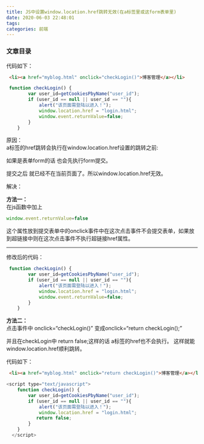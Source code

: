 ```yaml
---
title: JS中设置window.location.href跳转无效(在a标签里或这form表单里)
date: 2020-06-03 22:48:01
tags: 
categories: 前端
---
```


<!--more-->

### 文章目录

  
代码如下：

```html
 <li><a href="myblog.html" onclick="checkLogin()">博客管理</a></li>
```

```js
 function checkLogin() {
        var user_id=getCookiesPbyName("user_id");
        if (user_id == null || user_id == ""){
            alert("该页面需登陆以进入！");
            window.location.href = "login.html";
            window.event.returnValue=false;
        }
    }
```

原因：  
a标签的href跳转会执行在window.location.href设置的跳转之前:

如果是表单form的话 也会先执行form提交。

提交之后 就已经不在当前页面了。所以window.location.href无效。

解决：

**方法一：**  
在js函数中加上

```js
window.event.returnValue=false
```

这个属性放到提交表单中的onclick事件中在这次点击事件不会提交表单，如果放到超链接中则在这次点击事件不执行超链接href属性。

---

修改后的代码：

```js
 function checkLogin() {
        var user_id=getCookiesPbyName("user_id");
        if (user_id == null || user_id == ""){
            alert("该页面需登陆以进入！");
            window.location.href = "login.html";
            window.event.returnValue=false;
        }
    }
```

**方法二：**  
点击事件中 οnclick=“checkLogin\(\)” 变成οnclick=“return checkLogin\(\);”

并且在checkLogin中 return false;这样的话 a标签的href也不会执行。 这样就能window.location.href顺利跳转。

代码如下：

```html
 <li><a href="myblog.html" onclick="return checkLogin()">博客管理</a></li>
```

```js
<script type="text/javascript">
    function checkLogin() {
        var user_id=getCookiesPbyName("user_id");
        if (user_id == null || user_id == ""){
            alert("该页面需登陆以进入！");
            window.location.href = "login.html";
           return false;
        }
    }
  </script>
```